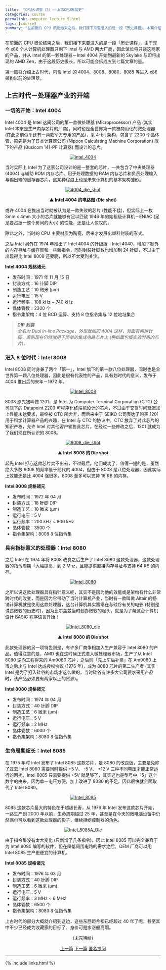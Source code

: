 ```yaml
---
title:  "CPU大讲堂（5）——上古CPU发展史"
categories: course
permalink: computer_lecture_5.html
tags: [course]
summary: "在前面的 CPU 概论结束之后，我们接下来要进入的是一段「历史课程」，本篇介绍 CPU 的上古时代，包含 Intel 的 4004、8008、8080、8085 等进入 x86 架构以前的处理器。"
---
```


在前面的 CPU 概论结束之后，我们接下来要进入的是一段「历史课程」，由于现今 x86 个人计算机处理器只剩下 Intel 与 AMD 两大厂商，因此馆长将只谈这两家的产品，并从 Intel 的第一颗处理器－Intel 4004 开始到最新的 Skylake 与即将出现的 AMD Zen，由于这段历史很长，所以可能会拆成五到七篇文章的量。

第一篇将介绍上古时代，包含 Intel 的 4004、8008、8080、8085 等进入 x86 架构以前的处理器。

## 上古时代－处理器产业的开端

### 一切的开始：Intel 4004

Intel 4004 是 Intel 这间公司的第一款微处理器 (Microprocessor) 产品 (其实 Intel 本来是生产内存芯片的厂商)，同时也是全世界第一款被商用化的微处理器 (在此之前似乎还有一两款军方专用的产品)，采 4-bit 架构，包含了 2300 个晶体管，原先是为了日本计算器公司 (Nippon Calculating Machine Corporation) 旗下的产品 (Busicom 141-PF 计算器) 而设计的芯片。

<div align="center">
    <a href="../images/blogs/computer_lecture/intel_4004.jpg"><img src="../images/blogs/computer_lecture/intel_4004-375x211.jpg" alt="intel_4004"/></a>
    <p><b></b></p>
</div>

当时实际上 Intel 为了这家公司设计的是一整套的芯片，一共包含了中央处理器 (4004) 与辅助 ROM 内存芯片、用于处理数据的 RAM 内存芯片和负责处理输入与输出端的缓存器芯片，这某种程度上也是未来计算机的基本架构雏形。

<div align="center">
    <a href="../images/blogs/computer_lecture/4004_die_shot.jpg"><img src="../images/blogs/computer_lecture/4004_die_shot-375x273.jpg" alt="4004_die_shot"/></a>
    <p><b>▲ Intel 4004 的电路图 (Die shot)</b></p>
</div>

或许 4004 在推出当时就被认为是一款失败的芯片 (性能不佳)，但实际上一枚 3mm x 4mm 大小的芯片就能够有足以匹敌 1946 年的始祖级计算机－ENIAC (足足要占据一整个房间的大小) 的性能，还是让人惊叹的。

除此之外，当时的 CPU 主要材质为陶瓷，后来才发展出塑料封装的形式。

之后 Intel 另外在 1974 年推出了 Intel 4004 的升级版－Intel 4040，增加了额外的内存寻址与缓存器和一些新指令，同时封装针脚数也增加到 24 针脚，不过由于出现得比 Intel 8008 还要晚，所以不太受到关注。

**Intel 4004 规格诸元**

 - 发布时间：1971 年 11 月 15 日
 - 封装方式：16 针脚 DIP
 - 制造工艺：10 微米 (μm)
 - 运行电压：15 V
 - 运行频率：108 kHz ~ 740 kHz
 - 晶体管数：2300 个
 - 指令集架构：4 位 BCD 运算、支持 8 位指令集与 12 位地址集合

>*<b>DIP 封装</b><br>
全名为 Dual In-line Package，外型就如同 4004 这样，背面有两排针脚，直到现在仍然常用于简单的集成电路芯片上 (例如面包版实验时用的芯片)。*

### 进入 8 位时代：Intel 8008

Intel 8008 同时身兼了两个「第一」，Intel 旗下的第一款八位处理器，同时也是全世界第一颗八位处理器，因此是很有代表性的产品，具有划时代的意义，发布于 4004 推出后的来年－1972 年。

<div align="center">
    <a href="../images/blogs/computer_lecture/Intel_8008.jpg"><img src="../images/blogs/computer_lecture/Intel_8008-375x240.jpg" alt="Intel_8008"/></a>
    <p><b></b></p>
</div>

8008 原先被叫做 1201，是 Intel 为 Computer Terminal Corporation (CTC) 公司旗下的 Datapoint 2200 可程序化终端机设计的芯片，不过由于交货时间延迟加上性能未达要求，最终被 CTC 所舍弃，而后来由于 SEIKO 公司表达了购买 1201 用于科学计算器产品的兴趣，在 Intel 与 CTC 的协议中，CTC 放弃了对此芯片的知识产权，允许 Intel 对其他客户销售此芯片，在经过一些修改之后，1201 就成为了我们现在所认识的 8008。

<div align="center">
    <a href="../images/blogs/computer_lecture/8008_die_shot.jpg"><img src="../images/blogs/computer_lecture/8008_die_shot-375x554.jpg" alt="8008_die_shot"/></a>
    <p><b>▲ Intel 8008 的 Die shot</b></p>
</div>

起先 Intel 担心这款芯片卖不出去，不过最后，他们成功了，值得一提的是，虽然绝大多数 8008 的频率低于前代的 4004，但由于 8008 是八位处理器，因此实际上效能还是比 4004 强很多，8008 至多可以支持 16 KB 的内存。

**Intel 8008 规格诸元**

 - 发布时间：1972 年 04 月
 - 封装方式：18 针脚 DIP
 - 制造工艺：10 微米 (μm)
 - 运行电压：5 V
 - 运行频率：200 kHz ~ 800 kHz
 - 晶体管数：3500 个
 - 指令集架构：8008 8 位指令集

### 具有指标意义的处理器：Intel 8080

之后 Intel 在 1974 年将 8008 改良之后生产了 Intel 8080 这款处理器，这款处理器的指令周期「大幅提高」到 2 Mhz，且能提供直接内存寻址与支持 64 KB 的内存。

<div align="center">
    <a href="../images/blogs/computer_lecture/Intel_8080.jpg"><img src="../images/blogs/computer_lecture/Intel_8080-375x195.jpg" alt="Intel_8080"/></a>
    <p><b></b></p>
</div>

之所以说这款处理器具有指针意义呢，其实不是因为他的效能或是架构有什么非常跨时代的改变，而是因为它带动了当时计算机产业，当时有一款叫做 Altair 的畅销计算机就是使用这款处理器，这台计算机其实蛮常在与硅谷有关的电影 (特别是讲述微软的历史时)，因为比尔盖兹当时创办微软的起头，就是为了帮这台计算机设计 BASIC 程序语言开始！

<div align="center">
    <a href="../images/blogs/computer_lecture/Intel_8080_die.jpg"><img src="../images/blogs/computer_lecture/Intel_8080_die-375x326.jpg" alt="Intel_8080_die"/></a>
    <p><b>▲ Intel 8080 的 Die shot</b></p>
</div>

此款处理器的另一项特色则是，有许多厂商争相加入生产兼容于 Intel 8080 的产品，值得注意的是，AMD 也在这时候正式进入微处理器市场，生产了从 Intel 8080 逆向工程得来的 Am9080 芯片，之后则「先上车后补票」在 Am9080 上市之后才与 Intel 达成授权协议 (1976 年)，成为 8080 芯片的第二生产者 (其实 Intel 是为了打入硅谷的市场才这么做的，当时硅谷有许多大公司要求采用产品时，该产品必须要有两家以上的货源)。

**Intel 8080 规格诸元**

 - 发布时间：1974 年 04 月
 - 封装方式：40 针脚 DIP
 - 制造工艺：6 微米 (μm)
 - 运行电压：5 V
 - 运行频率：2 MHz
 - 晶体管数：6000 个
 - 指令集架构：8080 8 位指令集

### 生命周期超长：Intel 8085

在 1975 年时 Intel 发布了 Intel 8085 这款芯片，是 8080 的改良版，主要是免除了过去 Intel 8080 需要同时提供 +5 V、 -5 V、 +12 V 三种不同电压才能正常运行的困扰，Intel 8085 只需要提供 +5V 就足够了，其实这也是型号中「5」这个数字的由来，因为单一电压方便，加上改进了 8080 的不足，因此很快就全面取代了 Intel 8080。

<div align="center">
    <a href="../images/blogs/computer_lecture/Intel_8085.jpg"><img src="../images/blogs/computer_lecture/Intel_8085-375x300.jpg" alt="Intel_8085"/></a>
    <p><b></b></p>
</div>

8085 这款芯片最大的特色在于超级长寿，从 1976 年 Intel 发布这款芯片开始，一路生产到 2000 年以前，生命周期超过 25 年，甚至是在今天的微电脑设备中仍然偶尔可以看到这款处理器的影子，继续担纲控制器的角色。

<div align="center">
    <a href="../images/blogs/computer_lecture/Intel_8085A_Die.jpg"><img src="../images/blogs/computer_lecture/Intel_8085A_Die-375x271.jpg" alt="Intel_8085A_Die"/></a>
    <p><b></b></p>
</div>

由于指令集没有太大变化 (只新增了几条指令)，因此 Intel 8085 可以完全兼容于为 Intel 8080 编写的软件，但在降低周围电路的需求之后，OEM 厂商可以用 Intel 8085 生产更便宜的计算机。

**Intel 8085 规格诸元**

 - 发布时间：1976 年 03 月
 - 封装方式：40 针脚 DIP
 - 制造工艺：6 微米 (μm)
 - 运行电压：5 V
 - 运行频率：3 MHz ~ 6 MHz
 - 晶体管数：6500 个
 - 指令集架构：8080 8 位指令集

上古时代的部分大概就介绍到这边，这些东西距今都已经超过 40 年了呢，甚至其中不少已经成为收藏家的目标了，身价可是水涨船高啊。


<div align="center">
<p>(未完待续)</p>
<a href="computer_lecture_4.html" class="btn btn-primary">上一篇</a> 
<a href="computer_lecture_6.html" class="btn btn-primary">下一篇</a> 
<a href="{{site.feedback_link}}" class="btn btn-primary"><i class="fa fa-comment-o"></i> 匿名提问</a>
</div>

---------

{% include links.html %}
